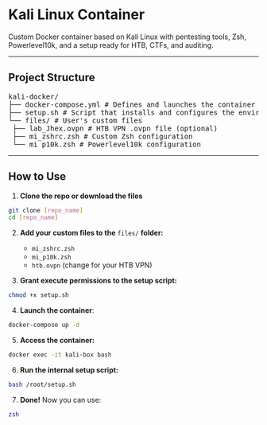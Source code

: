 # Kali Linux Container

Custom Docker container based on Kali Linux with pentesting tools, Zsh, Powerlevel10k, and a setup ready for HTB, CTFs, and auditing.

---

## Project Structure

<pre>kali-docker/
├── docker-compose.yml # Defines and launches the container
├── setup.sh # Script that installs and configures the environment inside the container
└── files/ # User's custom files
 ├── lab_Jhex.ovpn # HTB VPN .ovpn file (optional)
 ├── mi_zshrc.zsh # Custom Zsh configuration
 └── mi_p10k.zsh # Powerlevel10k configuration
</pre>
   
---

## How to Use

1. **Clone the repo or download the files**
```bash
git clone [repo_name]
cd [repo_name]
```

2. **Add your custom files to the** `files/` **folder:**
   - `mi_zshrc.zsh`
   - `mi_p10k.zsh`
   - `htb.ovpn` (change for your HTB VPN)

3. **Grant execute permissions to the setup script:**

```bash
chmod +x setup.sh
```
4. **Launch the container**:
```bash
docker-compose up -d
```
5. **Access the container:**
```bash
docker exec -it kali-box bash
```
6. **Run the internal setup script:**
```bash
bash /root/setup.sh
```
7. **Done!** Now you can use:
```bash
zsh
```
